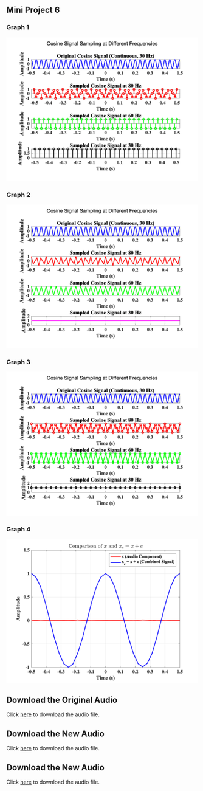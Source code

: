 ## Mini Project 6 
### Graph 1
![Graph1](../assets/figures/mini_project_6_fig_1.png "Graph1")
### Graph 2
![Graph2](../assets/figures/mini_project_6_fig_2.png "Graph2")
### Graph 3
![Graph3](../assets/figures/mini_project_6_fig_3.png "Graph3")
### Graph 4
![Graph4](../assets/figures/mini_project_6_fig_4.png "Graph4")

## Download the Original Audio
Click [here](../assets/audio/AuntRhody.wav) to download the audio file.

## Download the New Audio
Click [here](../assets/audio/Detected_Notes.wav) to download the audio file.

## Download the New Audio
Click [here](../assets/audio/Detected_Notes_DoubleTempo.wav) to download the audio file.
